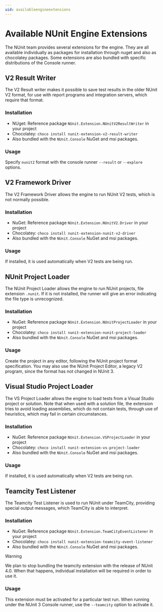 ```yaml
---
uid: availableengineextensions
---
```


# Available NUnit Engine Extensions

The NUnit team provides several extensions for the engine. They are all available individually as
packages for installation through nuget and also as chocolatey packages. Some extensions are also
bundled with specific distributions of the Console runner.

## V2 Result Writer

The V2 Result writer makes it possible to save test results in the older NUnit V2 format, for use
with report programs and integration servers, which require that format.

### Installation

* NUget: Reference package `NUnit.Extension.NUnitV2ResultWriter` in your project
* Chocolatey: `choco install nunit-extension-v2-result-writer`
* Also bundled with the `NUnit.Console` NuGet and msi packages.

### Usage

 Specify `nunit2` format with the console runner `--result` or `--explore` options.

## V2 Framework Driver

The V2 Framework Driver allows the engine to run NUnit V2 tests, which is not normally possible.

### Installation

* NuGet: Reference package `NUnit.Extension.NUnitV2.Driver` in your project
* Chocolatey: `choco install nunit-extension-nunit-v2-driver`
* Also bundled with the `NUnit.Console` NuGet and msi packages.

### Usage

 If installed, it is used automatically when V2 tests are being run.

## NUnit Project Loader

The NUnit Project Loader allows the engine to run NUnit projects, file extension `.nunit`.
If it is not installed, the runner will give an error indicating the file type is unrecognized.

### Installation

* NuGet: Reference package `NUnit.Extension.NUnitProjectLoader` in your project
* Chocolatey: `choco install nunit-extension-nunit-project-loader`
* Also bundled with the `NUnit.Console` NuGet and msi packages.

### Usage

 Create the project in any editor, following the NUnit project format specification.
 You may also use the NUnit Project Editor, a legacy V2 program, since the format has
 not changed in NUnit 3.

## Visual Studio Project Loader

The VS Project Loader allows the engine to load tests from a Visual Studio
project or solution. Note that when used with a solution file, the extension
tries to avoid loading assemblies, which do not contain tests, through use
of heuristics, which may fail in certain circumstances.

### Installation

* NuGet: Reference package `NUnit.Extension.VSProjectLoader` in your project
* Chocolatey: `choco install nunit-extension-vs-project-loader`
* Also bundled with the `NUnit.Console` NuGet and msi packages.

### Usage

 If installed, it is used automatically when V2 tests are being run.

## Teamcity Test Listener

The Teamcity Test Listener is used to run NUnit under TeamCity, providing
special output messages, which TeamCity is able to interpret.

### Installation

* NuGet: Reference package `NUnit.Extension.TeamCityEventListener` in your project
* Chocolatey: `choco install nunit-extension-teamcity-event-listener`
* Also bundled with the `NUnit.Console` NuGet and msi packages.

> [!WARNING]
> We plan to stop bundling the teamcity extension with the release of NUnit 4.0. When that happens, individual installation will be required in order to use it.

### Usage

 This extension must be activated for a particular test run. When running under the
 NUnit 3 Console runner, use the `--teamcity` option to activate it.
